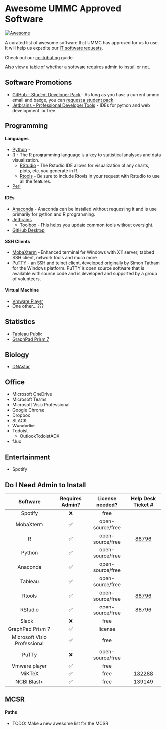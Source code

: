 # Awesome UMMC Approved Software

 [![Awesome](https://cdn.rawgit.com/sindresorhus/awesome/d7305f38d29fed78fa85652e3a63e154dd8e8829/media/badge.svg)](https://github.com/sindresorhus/awesome)
 
A curated list of awesome software that UMMC has approved for us to use.  It will help us expedite our [IT software requests](https://apps.umc.edu/SWRS/UserMenu.ctrl?action=Display).

Check out our [contributing](https://github.com/bioinformatics-collaborative/awesome-ummc-approved-software/blob/master/CONTRIBUTING.rst) guide.

Also view a [table](#do-i-need-admin-to-install) of whether a software requires admin to install or not.

## Software Promotions

* [GitHub - Student Developer Pack](https://education.github.com/pack) - As long as you have a current ummc email and badge, you can [request a student pack](https://education.github.com/discount_requests/new).
* [Jetbrains - Professional Developer Tools](https://www.jetbrains.com/student/) - IDEs for python and web development for free.

## Programming

#### Languages

* [Python](https://www.python.org/) - 
* [R](https://www.r-project.org/) - The R programming language is a key to statistical analyses and data visualization.
  * [RStudio](https://www.rstudio.com/) - The Rstudio IDE allows for visualization of any charts, plots, etc. you generate in R.
  * [Rtools](https://cran.r-project.org/bin/windows/Rtools/) - Be sure to include Rtools in your request with Rstudio to use all the features.
* [Perl](https://www.perl.org/)


#### IDEs

* [Anaconda](https://anaconda.org/) - Anaconda can be installed without requesting it and is use primarily for python and R programming.
* [Jetbrains](https://www.jetbrains.com/)
    * [Toolbox](https://www.jetbrains.com/toolbox/app/) - This helps you update common tools without oversight.
* [GitHub Desktop](https://desktop.github.com/)


#### SSH Clients

* [MobaXterm](https://mobaxterm.mobatek.net/) - Enhanced terminal for Windows with X11 server, tabbed SSH client, network tools and much more
* [PuTTY](http://www.putty.org/) - an SSH and telnet client, developed originally by Simon Tatham for the Windows platform. PuTTY is open source software that is available with source code and is developed and supported by a group of volunteers.

#### Virtual Machine

* [Vmware Player](https://www.vmware.com/products/workstation-player.html)
* One other....???

## Statistics
* [Tableau Public](https://public.tableau.com/en-us/s/)
* [GraphPad Prism 7](https://www.graphpad.com/scientific-software/prism/)

## Biology

* [DNAstar](https://www.dnastar.com/t-allproducts.aspx)

## Office

* Microsoft OneDrive
* Microsoft Teams
* Microsoft Visio Professional
* Google Chrome
* Dropbox
* SLACK
* Wunderlist
* Todoist
  * OutlookTodoistADX
* f.lux

## Entertainment

* Spotify

## Do I Need Admin to Install

| Software                      |   Requires Admin?     | License needed?    | Help Desk Ticket # |
|:-----------------------------:|:---------------------:|:------------------:|:------------------:|
|  Spotify                      |         :x:           | free               |                    |
|  MobaXterm                    | :white_check_mark:    | open-source/free   |                    |
|  R                            | :white_check_mark:    | open-source/free   |    [88796]()       |
|  Python                       | :white_check_mark:    | open-source/free   |                    |
|  Anaconda                     | :white_check_mark:    | open-source/free   |                    |
|  Tableau                      | :white_check_mark:    | open-source/free   |                    |
|  Rtools                       | :white_check_mark:    | open-source/free   |    [88796]()       |
|  RStudio                      | :white_check_mark:    | open-source/free   |    [88796]()       |
|  Slack                        |         :x:           | free               |                    |
|  GraphPad Prism 7             | :white_check_mark:    | license            |                    |
|  Microsoft Visio Professional | :white_check_mark:    | free               |                    |
|  PuTTy                        |         :x:           | open-source/free   |                    |
|  Vmware player                |  :white_check_mark:   | free               |                    |
|  MiKTeX                       |  :white_check_mark:   | free               |    [132288]()      |
|  NCBI Blast+                  |  :white_check_mark:   | free               |    [139149]()      |

## MCSR

#### Paths

* TODO:  Make a new awesome list for the MCSR
